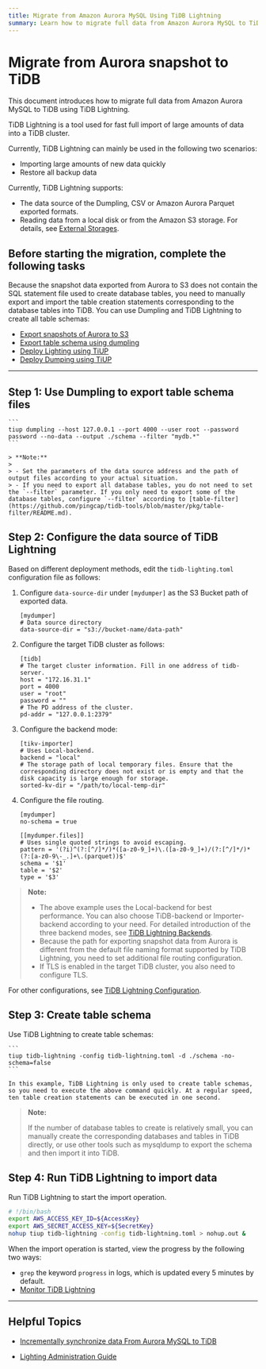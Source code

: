 ```yaml
---
title: Migrate from Amazon Aurora MySQL Using TiDB Lightning
summary: Learn how to migrate full data from Amazon Aurora MySQL to TiDB using TiDB Lightning.
---
```


# Migrate from Aurora snapshot to TiDB

This document introduces how to migrate full data from Amazon Aurora MySQL to TiDB using TiDB Lightning.

TiDB Lightning is a tool used for fast full import of large amounts of data into a TiDB cluster.

Currently, TiDB Lightning can mainly be used in the following two scenarios:

- Importing large amounts of new data quickly
- Restore all backup data

Currently, TiDB Lightning supports:

- The data source of the Dumpling, CSV or Amazon Aurora Parquet exported formats.
- Reading data from a local disk or from the Amazon S3 storage. For details, see [External Storages](https://docs.pingcap.com/tidb/stable/backup-and-restore-storages).

## Before starting the migration, complete the following tasks

Because the snapshot data exported from Aurora to S3 does not contain the SQL statement file used to create database tables, you need to manually export and import the table creation statements corresponding to the database tables into TiDB. You can use Dumpling and TiDB Lightning to create all table schemas:

- [Export snapshots of Aurora to S3](https://docs.aws.amazon.com/AmazonRDS/latest/AuroraUserGuide/USER_ExportSnapshot.html)
- [Export table schema using dumpling](/TODO)
- [Deploy Lighting using TiUP](/TODO)
- [Deploy Dumping using TiUP](/TODO)

***

## Step 1: Use Dumpling to export table schema files

    ```
    tiup dumpling --host 127.0.0.1 --port 4000 --user root --password password --no-data --output ./schema --filter "mydb.*"
    ```

    > **Note:**
    >
    > - Set the parameters of the data source address and the path of output files according to your actual situation.
    > - If you need to export all database tables, you do not need to set the `--filter` parameter. If you only need to export some of the database tables, configure `--filter` according to [table-filter](https://github.com/pingcap/tidb-tools/blob/master/pkg/table-filter/README.md).

## Step 2: Configure the data source of TiDB Lightning

Based on different deployment methods, edit the `tidb-lighting.toml` configuration file as follows:

1. Configure `data-source-dir` under `[mydumper]` as the S3 Bucket path of exported data.

    ```
    [mydumper]
    # Data source directory
    data-source-dir = "s3://bucket-name/data-path"
    ```

2. Configure the target TiDB cluster as follows:

    ```
    [tidb]
    # The target cluster information. Fill in one address of tidb-server.
    host = "172.16.31.1"
    port = 4000
    user = "root"
    password = ""
    # The PD address of the cluster.
    pd-addr = "127.0.0.1:2379"
    ```

3. Configure the backend mode:

    ```
    [tikv-importer]
    # Uses Local-backend.
    backend = "local"
    # The storage path of local temporary files. Ensure that the corresponding directory does not exist or is empty and that the disk capacity is large enough for storage.
    sorted-kv-dir = "/path/to/local-temp-dir"
    ```

4. Configure the file routing.

    ```
    [mydumper]
    no-schema = true

    [[mydumper.files]]
    # Uses single quoted strings to avoid escaping.
    pattern = '(?i)^(?:[^/]*/)*([a-z0-9_]+)\.([a-z0-9_]+)/(?:[^/]*/)*(?:[a-z0-9\-_.]+\.(parquet))$'
    schema = '$1'
    table = '$2'
    type = '$3'
    ```

> **Note:**
>
> - The above example uses the Local-backend for best performance. You can also choose TiDB-backend or Importer-backend according to your need. For detailed introduction of the three backend modes, see [TiDB Lightning Backends](/tidb-lightning/tidb-lightning-backends.md).
> - Because the path for exporting snapshot data from Aurora is different from the default file naming format supported by TiDB Lightning, you need to set additional file routing configuration.
> - If TLS is enabled in the target TiDB cluster, you also need to configure TLS.

For other configurations, see [TiDB Lightning Configuration](/tidb-lightning/tidb-lightning-configuration.md).

## Step 3: Create table schema

Use TiDB Lightning to create table schemas:

    ```
    tiup tidb-lightning -config tidb-lightning.toml -d ./schema -no-schema=false
    ```

    In this example, TiDB Lightning is only used to create table schemas, so you need to execute the above command quickly. At a regular speed, ten table creation statements can be executed in one second.

> **Note:**
>
> If the number of database tables to create is relatively small, you can manually create the corresponding databases and tables in TiDB directly, or use other tools such as mysqldump to export the schema and then import it into TiDB.

## Step 4: Run TiDB Lightning to import data

Run TiDB Lightning to start the import operation. 

```bash
# !/bin/bash
export AWS_ACCESS_KEY_ID=${AccessKey}
export AWS_SECRET_ACCESS_KEY=${SecretKey}
nohup tiup tidb-lightning -config tidb-lightning.toml > nohup.out &
```

When the import operation is started, view the progress by the following two ways:

- `grep` the keyword `progress` in logs, which is updated every 5 minutes by default.
- [Monitor TiDB Lightning](/tidb-lightning/monitor-tidb-lightning.md)

***

## Helpful Topics

- [Incrementally synchronize data From Aurora MySQL to TiDB]()




- [Lighting Administration Guide](https://docs.pingcap.com/tidb/stable/tidb-lightning-overview)
